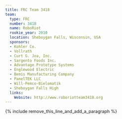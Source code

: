 ```yaml
---
title: FRC Team 3418
team:
  type: FRC
  number: 3418
  name: RoboRiot
  rookie_year: 2010
  location: Sheboygan Falls, Wisconsin, USA
  sponsors:
  - Kohler Co.
  - Vollrath
  - Curt G. Joa, Inc.
  - Sargento Foods Inc.
  - Advantage Prototype Systems
  - Englewood Electric
  - Bemis Manufacturing Company
  - PanelTEK LLC
  - Will-Pemco-Bielomatik
  - Sheboygan Falls High
  links:
    Website: http://www.roboriotteam3418.org
---
```


{% include remove_this_line_and_add_a_paragraph %}